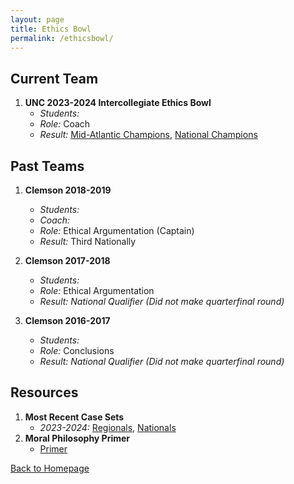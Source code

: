 ```yaml
---
layout: page
title: Ethics Bowl
permalink: /ethicsbowl/
---
```


## Current Team

1. **UNC 2023-2024 Intercollegiate Ethics Bowl**
   - *Students:*
   - *Role:* Coach
   - *Result:* [Mid-Atlantic Champions](https://alumni.unc.edu/news/unc-wins-ethics-bowl-national-championship/), [National Champions](https://www.unc.edu/posts/2024/03/15/ethics-bowl-team-takes-national-title/) 

   

## Past Teams

1. **Clemson 2018-2019**
   - *Students:*
   - *Coach:*
   - *Role:* Ethical Argumentation (Captain)
   - *Result:* Third Nationally
     
2. **Clemson 2017-2018**
   - *Students:*
   - *Role:* Ethical Argumentation 
   - *Result: National Qualifier (Did not make quarterfinal round)* 

3. **Clemson 2016-2017**
   - *Students:*
   - *Role:* Conclusions
   - *Result: National Qualifier (Did not make quarterfinal round)*
  

## Resources
1. **Most Recent Case Sets**
   - *2023-2024:* [Regionals](https://growthzonecmsprodeastus.azureedge.net/sites/36/2023/09/REB-Cases-2023-Final_9_5_2023.pdf), [Nationals](https://growthzonecmsprodeastus.azureedge.net/sites/36/2023/12/2024-APPE-IEB-National-Case-Set-1.pdf)
2. **Moral Philosophy Primer**
   - [Primer](Moral_Primer.pdf)
     
[Back to Homepage](index.md)
   

